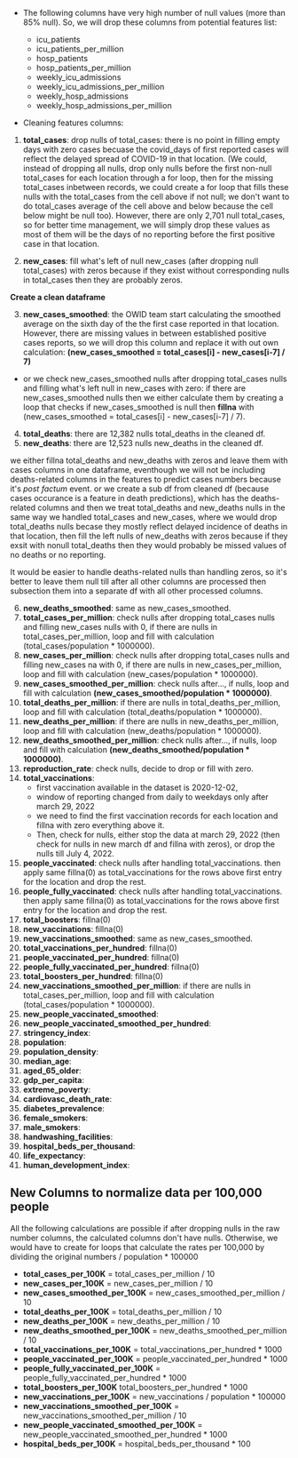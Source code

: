 - The following columns have very high number of null values (more than 85% null). So, we will drop these columns from potential features list:
    - icu_patients                               
    - icu_patients_per_million 
    - hosp_patients
    - hosp_patients_per_million
    - weekly_icu_admissions
    - weekly_icu_admissions_per_million
    - weekly_hosp_admissions 
    - weekly_hosp_admissions_per_million

- Cleaning features columns:


1. **total_cases**: drop nulls of total_cases: there is no point in filling empty days with zero cases becuase the covid_days of first reported cases will reflect the delayed spread of COVID-19 in that location. (We could, instead of dropping all nulls, drop only nulls before the first non-null total_cases for each location through a for loop, then for the missing total_cases inbetween records, we could create a for loop that fills these nulls with the total_cases from the cell above if not null; we don't want to do total_cases average of the cell above and below because the cell below might be null too). However, there are only 2,701 null total_cases, so for better time management, we will simply drop these values as most of them will be the days of no reporting before the first positive case in that location. 

2. **new_cases**: fill what's left of null new_cases (after dropping null total_cases) with zeros because if they exist without corresponding nulls in total_cases then they are probably zeros. 

**Create a clean dataframe**

3. **new_cases_smoothed**: the OWID team start calculating the smoothed average on the sixth day of the the first case reported in that location. However, there are missing values in between established positive cases reports, so we will drop this column and replace it with out own calculation: **(new_cases_smoothed = total_cases[i] - new_cases[i-7] / 7)**
- or we check new_cases_smoothed nulls after dropping total_cases nulls and filling what's left null in new_cases with zero: if there are new_cases_smoothed nulls then we either calculate them by creating a loop that checks if new_cases_smoothed is null then **fillna** with (new_cases_smoothed = total_cases[i] - new_cases[i-7] / 7).

4. **total_deaths**: there are 12,382 nulls total_deaths in the cleaned df. 
5. **new_deaths**: there are 12,523 nulls new_deaths in the cleaned df. 

we either fillna total_deaths and new_deaths with zeros and leave them with cases columns in one dataframe, eventhough we will not be including deaths-related columns in the features to predict cases numbers because it's *post factum* event.
or we create a sub df from cleaned df (because cases occurance is a feature in death predictions), which has the deaths-related columns and then we treat total_deaths and new_deaths nulls in the same way we handled total_cases and new_cases, where we would drop total_deaths nulls becase they mostly reflect delayed incidence of deaths in that location, then fill the left nulls of new_deaths with zeros because if they exsit with nonull total_deaths then they would probably be missed values of no deaths or no reporting. 

It would be easier to handle deaths-related nulls than handling zeros, so it's better to leave them null till after all other columns are processed then subsection them into a separate df with all other processed columns. 

6. **new_deaths_smoothed**: same as new_cases_smoothed.
7. **total_cases_per_million**: check nulls after dropping total_cases nulls and filling new_cases nulls with 0, if there are nulls in total_cases_per_million, loop and fill with calculation (total_cases/population * 1000000). 
8. **new_cases_per_million**: check nulls after dropping total_cases nulls and filling new_cases na with 0, if there are nulls in new_cases_per_million, loop and fill with calculation (new_cases/population * 1000000). 
9. **new_cases_smoothed_per_million**: check nulls after..., if nulls, loop and fill with calculation **(new_cases_smoothed/population * 1000000)**.
10. **total_deaths_per_million**: if there are nulls in total_deaths_per_million, loop and fill with calculation (total_deaths/population * 1000000).
11. **new_deaths_per_million**: if there are nulls in new_deaths_per_million, loop and fill with calculation (new_deaths/population * 1000000).
12. **new_deaths_smoothed_per_million**: check nulls after..., if nulls, loop and fill with calculation **(new_deaths_smoothed/population * 1000000)**.
13. **reproduction_rate**: check nulls, decide to drop or fill with zero.
14. **total_vaccinations**: 
    - first vaccination available in the dataset is 2020-12-02, 
    - window of reporting changed from daily to weekdays only after march 29, 2022
    - we need to find the first vaccination records for each location and fillna with zero everything above it. 
    - Then, check for nulls, either stop the data at march 29, 2022 (then check for nulls in new march df and fillna with zeros), or drop the nulls till July 4, 2022.
15. **people_vaccinated**: check nulls after handling total_vaccinations. then apply same fillna(0) as total_vaccinations for the rows above first entry for the location and drop the rest.  
16. **people_fully_vaccinated**: check nulls after handling total_vaccinations. then apply same fillna(0) as total_vaccinations for the rows above first entry for the location and drop the rest.  
17. **total_boosters**: fillna(0)
18. **new_vaccinations**: fillna(0)
19. **new_vaccinations_smoothed**: same as new_cases_smoothed.
20. **total_vaccinations_per_hundred**: fillna(0)
21. **people_vaccinated_per_hundred**: fillna(0)
22. **people_fully_vaccinated_per_hundred**: fillna(0)
23. **total_boosters_per_hundred**: fillna(0)
24. **new_vaccinations_smoothed_per_million**: if there are nulls in total_cases_per_million, loop and fill with calculation (total_cases/population * 1000000). 
25. **new_people_vaccinated_smoothed**: 
26. **new_people_vaccinated_smoothed_per_hundred**:
27. **stringency_index**:
28. **population**:
29. **population_density**:
30. **median_age**:
31. **aged_65_older**:
32. **gdp_per_capita**:
33. **extreme_poverty**:
34. **cardiovasc_death_rate**:
35. **diabetes_prevalence**:
36. **female_smokers**:
37. **male_smokers**:
38. **handwashing_facilities**:
39. **hospital_beds_per_thousand**:
40. **life_expectancy**:
41. **human_development_index**:

## New Columns to normalize data per 100,000 people
All the following calculations are possible if after dropping nulls in the raw number columns, the calculated columns don't have nulls. Otherwise, we would have to create for loops that calculate the rates per 100,000 by dividing the original numbers / population * 100000

- **total_cases_per_100K** = total_cases_per_million / 10
- **new_cases_per_100K** = new_cases_per_million / 10
- **new_cases_smoothed_per_100K** = new_cases_smoothed_per_million / 10
- **total_deaths_per_100K** = total_deaths_per_million / 10
- **new_deaths_per_100K** = new_deaths_per_million / 10 
- **new_deaths_smoothed_per_100K** = new_deaths_smoothed_per_million / 10 
- **total_vaccinations_per_100K** = total_vaccinations_per_hundred * 1000
- **people_vaccinated_per_100K** = people_vaccinated_per_hundred * 1000
- **people_fully_vaccinated_per_100K** = people_fully_vaccinated_per_hundred * 1000
- **total_boosters_per_100K**  total_boosters_per_hundred * 1000
- **new_vaccinations_per_100K** = new_vaccinations / population * 100000
- **new_vaccinations_smoothed_per_100K** = new_vaccinations_smoothed_per_million / 10
- **new_people_vaccinated_smoothed_per_100K** = new_people_vaccinated_smoothed_per_hundred * 1000
- **hospital_beds_per_100K** = hospital_beds_per_thousand * 100



















